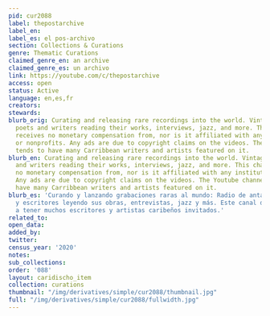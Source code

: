 ```yaml
---
pid: cur2088
label: thepostarchive
label_en:
label_es: el pos-archivo
section: Collections & Curations
genre: Thematic Curations
claimed_genre_en: an archive
claimed_genre_es: un archivo
link: https://youtube.com/c/thepostarchive
access: open
status: Active
language: en,es,fr
creators:
stewards:
blurb_orig: Curating and releasing rare recordings into the world. Vintage radio,
  poets and writers reading their works, interviews, jazz, and more. This channel
  receives no monetary compensation from, nor is it affiliated with any institutions
  or nonprofits. Any ads are due to copyright claims on the videos. The Youtube channel
  tends to have many Carribbean writers and artists featured on it.
blurb_en: Curating and releasing rare recordings into the world. Vintage radio, poets
  and writers reading their works, interviews, jazz, and more. This channel receives
  no monetary compensation from, nor is it affiliated with any institutions or nonprofits.
  Any ads are due to copyright claims on the videos. The Youtube channel tends to
  have many Carribbean writers and artists featured on it.
blurb_es: 'Curando y lanzando grabaciones raras al mundo: Radio de antaño, poetas
  y escritores leyendo sus obras, entrevistas, jazz y más. Este canal de Youtube tiende
  a tener muchos escritores y artistas caribeños invitados.'
related_to:
open_data:
added_by:
twitter:
census_year: '2020'
notes:
sub_collections:
order: '088'
layout: caridischo_item
collection: curations
thumbnail: "/img/derivatives/simple/cur2088/thumbnail.jpg"
full: "/img/derivatives/simple/cur2088/fullwidth.jpg"
---
```

